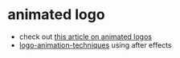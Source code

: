 # animated logo

* check out [this article on animated logos](https://debroome.com/animated-logotypes-why-how-where/)
* [logo-animation-techniques](https://www.linkedin.com/learning/logo-animation-techniques/techniques-for-logo-animation?u=2194065) using after effects